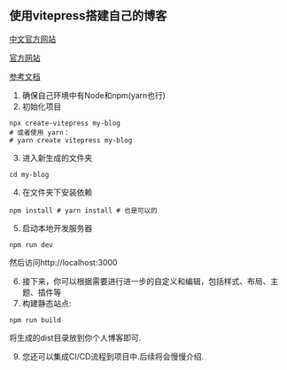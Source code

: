
## 使用vitepress搭建自己的博客

[中文官方网站](https://vitejs.cn/vitepress/)

[官方网站](https://vitepress.dev/)

[参考文档](https://vitepress.dev/reference/site-config)
1. 确保自己环境中有Node和npm(yarn也行)
2. 初始化项目
```shell
npx create-vitepress my-blog
# 或者使用 yarn：
# yarn create vitepress my-blog
```
3. 进入新生成的文件夹 
```shell
cd my-blog
```
4. 在文件夹下安装依赖
```shell
npm install # yarn install # 也是可以的
```
5. 启动本地开发服务器 
```shell
npm run dev   
```
然后访问http://localhost:3000

6. 接下来，你可以根据需要进行进一步的自定义和编辑，包括样式、布局、主题、插件等
7. 构建静态站点:
```shell
npm run build
```
将生成的dist目录放到你个人博客即可.

9. 您还可以集成CI/CD流程到项目中.后续将会慢慢介绍.